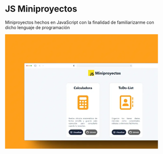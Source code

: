 # JS Miniproyectos

Miniproyectos hechos en JavaScript con la finalidad de familiarizarme con dicho lenguaje de programación

![Mockup de los miniproyectos](/proyects/image/Mockup-landing.webp)
